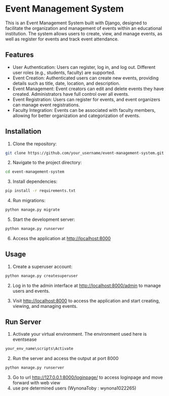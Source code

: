 
# Event Management System

This is an Event Management System built with Django, designed to facilitate the organization and management of events within an educational institution. The system allows users to create, view, and manage events, as well as register for events and track event attendance.

## Features

- User Authentication: Users can register, log in, and log out. Different user roles (e.g., students, faculty) are supported.
- Event Creation: Authenticated users can create new events, providing details such as title, date, location, and description.
- Event Management: Event creators can edit and delete events they have created. Administrators have full control over all events.
- Event Registration: Users can register for events, and event organizers can manage event registrations.
- Faculty Integration: Events can be associated with faculty members, allowing for better organization and categorization of events.

## Installation

1. Clone the repository:

```bash
git clone https://github.com/your_username/event-management-system.git
```

2. Navigate to the project directory:

```bash
cd event-management-system
```

3. Install dependencies:

```bash
pip install -r requirements.txt
```

4. Run migrations:

```bash
python manage.py migrate
```

5. Start the development server:

```bash
python manage.py runserver
```

6. Access the application at [http://localhost:8000](http://localhost:8000)

## Usage

1. Create a superuser account:

```bash
python manage.py createsuperuser
```

2. Log in to the admin interface at [http://localhost:8000/admin](http://localhost:8000/admin) to manage users and events.

3. Visit [http://localhost:8000](http://localhost:8000) to access the application and start creating, viewing, and managing events.

## Run Server

1. Activate your virtual environment. The environment used here is eventsease
```bash
your_env_name\scripts\Activate
```
2. Run the server and access the output at port 8000
```bash
python manage.py runserver
```
3. Go to url http://127.0.0.1:8000/loginpage/ to access loginpage and move forward with web view
4. use pre determined users (WynonaToby : wynona1022265)
